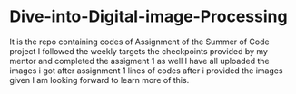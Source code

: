 # Dive-into-Digital-image-Processing
It is the repo containing codes of Assignment of the Summer of Code project 
I followed the weekly targets the checkpoints provided by my mentor and completed the assigment 1 as well 
I have all uploaded the images i got after assignment 1 lines of codes after i provided the images  given I am looking forward to learn more of this.


